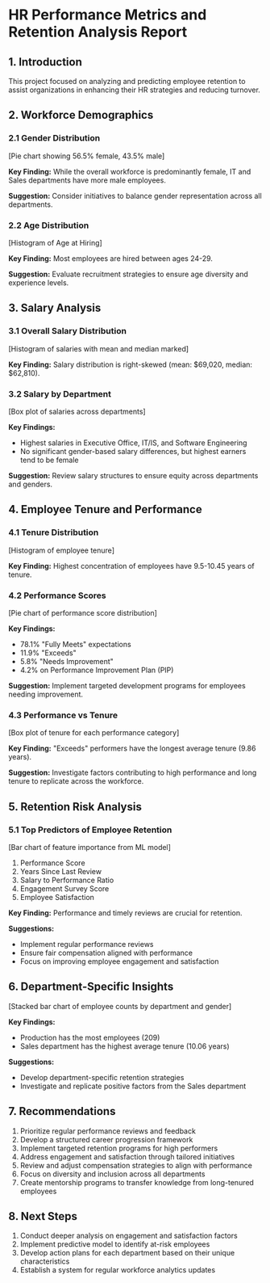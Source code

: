 # HR Performance Metrics and Retention Analysis Report

## 1. Introduction
This project focused on analyzing and predicting employee retention to assist organizations in enhancing their HR strategies and reducing turnover.

## 2. Workforce Demographics

### 2.1 Gender Distribution
[Pie chart showing 56.5% female, 43.5% male]

**Key Finding:** While the overall workforce is predominantly female, IT and Sales departments have more male employees.

**Suggestion:** Consider initiatives to balance gender representation across all departments.

### 2.2 Age Distribution
[Histogram of Age at Hiring]

**Key Finding:** Most employees are hired between ages 24-29.

**Suggestion:** Evaluate recruitment strategies to ensure age diversity and experience levels.

## 3. Salary Analysis

### 3.1 Overall Salary Distribution
[Histogram of salaries with mean and median marked]

**Key Finding:** Salary distribution is right-skewed (mean: $69,020, median: $62,810).

### 3.2 Salary by Department
[Box plot of salaries across departments]

**Key Findings:** 
- Highest salaries in Executive Office, IT/IS, and Software Engineering
- No significant gender-based salary differences, but highest earners tend to be female

**Suggestion:** Review salary structures to ensure equity across departments and genders.

## 4. Employee Tenure and Performance

### 4.1 Tenure Distribution
[Histogram of employee tenure]

**Key Finding:** Highest concentration of employees have 9.5-10.45 years of tenure.

### 4.2 Performance Scores
[Pie chart of performance score distribution]

**Key Findings:**
- 78.1% "Fully Meets" expectations
- 11.9% "Exceeds"
- 5.8% "Needs Improvement"
- 4.2% on Performance Improvement Plan (PIP)

**Suggestion:** Implement targeted development programs for employees needing improvement.

### 4.3 Performance vs Tenure
[Box plot of tenure for each performance category]

**Key Finding:** "Exceeds" performers have the longest average tenure (9.86 years).

**Suggestion:** Investigate factors contributing to high performance and long tenure to replicate across the workforce.

## 5. Retention Risk Analysis

### 5.1 Top Predictors of Employee Retention
[Bar chart of feature importance from ML model]

1. Performance Score
2. Years Since Last Review
3. Salary to Performance Ratio
4. Engagement Survey Score
5. Employee Satisfaction

**Key Finding:** Performance and timely reviews are crucial for retention.

**Suggestions:**
- Implement regular performance reviews
- Ensure fair compensation aligned with performance
- Focus on improving employee engagement and satisfaction

## 6. Department-Specific Insights

[Stacked bar chart of employee counts by department and gender]

**Key Findings:**
- Production has the most employees (209)
- Sales department has the highest average tenure (10.06 years)

**Suggestions:**
- Develop department-specific retention strategies
- Investigate and replicate positive factors from the Sales department

## 7. Recommendations

1. Prioritize regular performance reviews and feedback
2. Develop a structured career progression framework
3. Implement targeted retention programs for high performers
4. Address engagement and satisfaction through tailored initiatives
5. Review and adjust compensation strategies to align with performance
6. Focus on diversity and inclusion across all departments
7. Create mentorship programs to transfer knowledge from long-tenured employees

## 8. Next Steps

1. Conduct deeper analysis on engagement and satisfaction factors
2. Implement predictive model to identify at-risk employees
3. Develop action plans for each department based on their unique characteristics
4. Establish a system for regular workforce analytics updates
